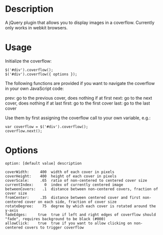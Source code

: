 Description
===========

A jQuery plugin that allows you to display images in a coverflow. Currently only works in webkit browsers.

Usage
=====

Initialize the coverflow:

    $('#div').coverflow();
    $('#div').coverflow({ options });

The following functions are provided if you want to navigate the coverflow in your own JavaScript code:

prev:  go to the previous cover, does nothing if at first
next:  go to the next cover, does nothing if at last
first: go to the first cover
last:  go to the last cover

Use them by first assigning the coverflow call to your own variable, e.g.:

    var coverflow = $('#div').coverflow();
	coverflow.next();

Options
=======

    option: [default value] description

    coverWidth:     400  width of each cover in pixels
    coverHeight:    400  height of each cover in pixels
    coverScale:     .65  ratio of non-centered to centered cover size
    currentIndex:     0  index of currently centered image
    betweenCovers:   .1  distance between non-centered covers, fraction of cover size
    fromCenter:     .35  distance between centered cover and first non-centered cover on each side, fraction of cover size
    rotateDegree:    75  degree by which each cover is rotated around the y-axis
    fadeEdges:     true  true if left and right edges of coverflow should "fade", requires background to be black (#000)
    allowClick:    true  true if you want to allow clicking on non-centered covers to trigger coverflow